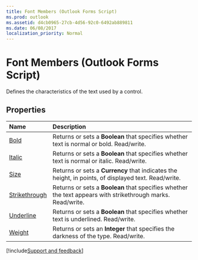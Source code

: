 ```yaml
---
title: Font Members (Outlook Forms Script)
ms.prod: outlook
ms.assetid: d4cb0965-27cb-4d56-92c0-6492ab889811
ms.date: 06/08/2017
localization_priority: Normal
---
```



# Font Members (Outlook Forms Script)

Defines the characteristics of the text used by a control.


## Properties



|Name|Description|
|:-----|:-----|
| [Bold](Outlook.Font.bold.md)|Returns or sets a  **Boolean** that specifies whether text is normal or bold. Read/write.|
| [Italic](Outlook.Font.italic.md)|Returns or sets a  **Boolean** that specifies whether text is normal or italic. Read/write.|
| [Size](Outlook.Font.size.md)|Returns or sets a  **Currency** that indicates the height, in points, of displayed text. Read/write.|
| [Strikethrough](Outlook.Font.strikethrough.md)|Returns or sets a  **Boolean** that specifies whether the text appears with strikethrough marks. Read/write.|
| [Underline](Outlook.Font.underline.md)|Returns or sets a  **Boolean** that specifies whether text is underlined. Read/write.|
| [Weight](Outlook.Font.weight.md)|Returns or sets an  **Integer** that specifies the darkness of the type. Read/write.|

[!include[Support and feedback](~/includes/feedback-boilerplate.md)]